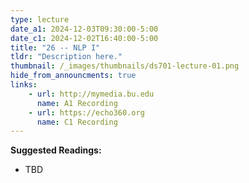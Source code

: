 ```yaml
---
type: lecture
date_a1: 2024-12-03T09:30:00-5:00
date_c1: 2024-12-02T16:40:00-5:00
title: "26 -- NLP I"
tldr: "Description here."
thumbnail: /_images/thumbnails/ds701-lecture-01.png
hide_from_announcments: true
links: 
    - url: http://mymedia.bu.edu
      name: A1 Recording
    - url: https://echo360.org
      name: C1 Recording
---
```


**Suggested Readings:**
- TBD

